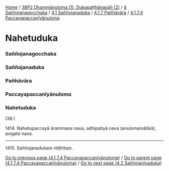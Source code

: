 
[Home](/) / [38P2 Dhammānuloma (1), Dukapaṭṭhānapāḷi (2)](../../../../../38P2.md) / [4 Saññojanagocchaka](../../../../4.md) / [4.1 Saññojanaduka](../../../4.1.md) / [4.1.7 Pañhāvāra](../../4.1.7.md) / [4.1.7.4 Paccayapaccanīyānuloma](../4.1.7.4.md)

# Nahetuduka

### Saññojanagocchaka

### Saññojanaduka

### Pañhāvāra

### Paccayapaccanīyānuloma

### Nahetuduka

(38.)

1414\. Nahetupaccayā ārammaṇe nava, adhipatiyā nava (anulomamātikā), avigate nava.

---

1415\. Saññojanadukaṃ niṭṭhitaṃ.



[Go to previous page (4.1.7.4 Paccayapaccanīyānuloma)](../4.1.7.4.md) / [Go to parent page (4.1.7.4 Paccayapaccanīyānuloma)](../4.1.7.4.md) / [Go to next page (4.2 Saññojaniyaduka)](../../../4.2.md)


